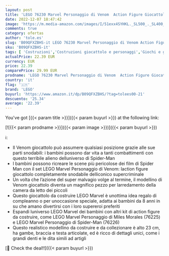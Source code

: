```yaml
---
layout: post
title: 'LEGO 76230 Marvel Personaggio di Venom  Action Figure Giocattolo Snodabile  Set da Collezione dell Universo di Spider-Man  Giochi per Bambini e Bambine'
date: 2022-12-07 18:47:42
image: 'https://m.media-amazon.com/images/I/51exx4SYHKL._SL500_._SL400_.jpg'
comments: true
category: ofertas
author: 'tole.es'
slug: 'B09QFXZBHS-it LEGO 76230 Marvel Personaggio di Venom Action Figure...'
sku: 'B09QFXZBHS-it'
tags: [ 'Costruzioni','Costruzioni giocattolo e personaggi','Giochi e giocattoli','lego','🇮🇹', ]
actualPrice: 22.39 EUR
currency: EUR
price: 22.39
comparePrice: 29.99 EUR
prodname: 'LEGO 76230 Marvel Personaggio di Venom  Action Figure Giocattolo Snodabile  Set da Collezione dell Universo di Spider-Man  Giochi per Bambini e Bambine'
country: 'it'
flag: '🇮🇹'
brand: 'LEGO'
buyurl: 'https://www.amazon.it/dp/B09QFXZBHS/?tag=tolees00-21'
descuento: '25.34'
average: '22.39'
---
```


You've got [{{< param title >}}]({{< param buyurl >}}) at the following link:

[![{{< param prodname >}}]({{< param image >}})]({{< param buyurl >}})

ℹ️:

- Il Venom giocattolo può assumere qualsiasi posizione grazie alle sue parti snodabili: i bambini possono dar vita a tanti combattimenti con questo terribile alieno delluniverso di Spider-Man
- I bambini possono ricreare le scene più pericolose dei film di Spider Man con il set LEGO Marvel Personaggio di Venom: laction figure giocattolo completamente snodabile delliconico supercriminale
- Un volta che l’azione del super malvagio volge al termine, il modellino di Venom giocattolo diventa un magnifico pezzo per larredamento della camera da letto dei piccoli
- Questo giocattolo da costruire LEGO Marvel è unottima idea regalo di compleanno o per unoccasione speciale, adatta ai bambini da 8 anni in su che amano divertirsi con i loro supereroi preferiti
- Espandi luniverso LEGO Marvel dei bambini con altri kit di action figure da costruire, come LEGO Marvel Personaggio di Miles Morales (76225) e LEGO Marvel Personaggio di Spider-Man (76226)
- Questo realistico modellino da costruire e da collezionare è alto 23 cm, ha gambe, braccia e testa articolate, ed è ricco di dettagli unici, come i grandi denti e le dita simili ad artigli

[🛒 Check the deal!!]({{< param buyurl >}})

